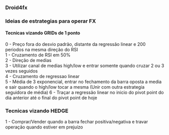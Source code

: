 ### Droid4fx

### Ideias de estrategias para operar FX

#### Tecnicas vizando GRIDs de 1 ponto

  0 - Preço fora do desvio padrão, distante da regressão linear e 200 periodos na mesma direção do RSI<br> 
  1 - Cruzamento de RSI em 50%<br>
  2 - Direção de medias<br>
  3 - Utilizar canal de medias high/low e entrar somente quando cruzar 2 ou 3 vezes seguidos<br>
  4 - Cruzamento de regressao linear<br>
  5 - Média de 3 exponencial, entrar no fechamento da barra oposta a media e sair quando o high/low tocar a mesma (Unir com outra estrategia seguidora de média)
  6 - Traçar a regressão linear no inicio do pivot point do dia anterior até o final do pivot point de hoje

### Tecnicas vizando HEDGE

  1 - Comprar/Vender quando a barra fechar positiva/negativa e travar operação quando estiver em prejuízo
